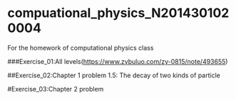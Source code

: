 # compuational_physics_N2014301020004
For the homework of computational physics class

###Exercise_01:All levels(https://www.zybuluo.com/zy-0815/note/493655)

##Exercise_02:Chapter 1 problem 1.5: The decay of two kinds of particle

#Exercise_03:Chapter 2 problem 
